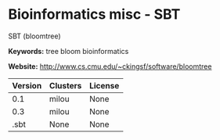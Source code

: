# Bioinformatics misc - SBT

SBT (bloomtree)

**Keywords:** tree bloom bioinformatics

**Website:** <http://www.cs.cmu.edu/~ckingsf/software/bloomtree>

| Version | Clusters | License |
| ------- | -------- | ------- |
| 0.1 | milou | None |
| 0.3 | milou | None |
| .sbt | None | None |
